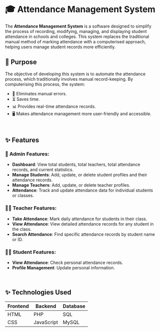 # 🎓 Attendance Management System

The **Attendance Management System** is a software designed to simplify the process of recording, modifying, managing, and displaying student attendance in schools and colleges. This system replaces the traditional manual method of marking attendance with a computerised approach, helping users manage student records more efficiently.

## 🎯 Purpose

The objective of developing this system is to automate the attendance process, which traditionally involves manual record-keeping. By computerising this process, the system:
- 📝 Eliminates manual errors.
- ⏳ Saves time.
- 📊 Provides real-time attendance records.
- 🖥️ Makes attendance management more user-friendly and accessible.

<br>

## ✨ Features

### 🏫 Admin Features:
- **Dashboard**: View total students, total teachers, total attendance records, and current statistics.
- **Manage Students**: Add, update, or delete student profiles and their attendance records.
- **Manage Teachers**: Add, update, or delete teacher profiles.
- **Attendance**: Track and update attendance data for individual students or classes.

### 👩‍🏫 Teacher Features:
- **Take Attendance**: Mark daily attendance for students in their class.
- **View Attendance**: View detailed attendance records for any student in the class.
- **Search Attendance**: Find specific attendance records by student name or ID.

### 👨‍🎓 Student Features:
- **View Attendance**: Check personal attendance records.
- **Profile Management**: Update personal information.

<br>

## ✨ Technologies Used

| Frontend          | Backend           | Database         |
| ----------------- | ----------------- | ---------------- |
| HTML              | PHP               | SQL              |
| CSS               | JavaScript        | MySQL            |

<br>
